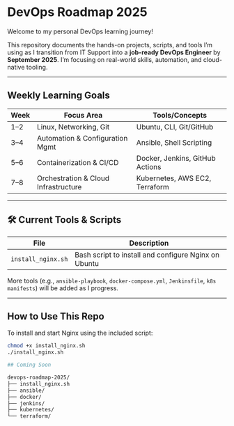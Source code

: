 # DevOps Roadmap 2025

Welcome to my personal DevOps learning journey!

This repository documents the hands-on projects, scripts, and tools I’m using as I transition from IT Support into a **job-ready DevOps Engineer** by **September 2025**. I’m focusing on real-world skills, automation, and cloud-native tooling.

---

## Weekly Learning Goals

| Week | Focus Area                          | Tools/Concepts                        |
|------|-------------------------------------|---------------------------------------|
| 1–2  | Linux, Networking, Git              | Ubuntu, CLI, Git/GitHub               |
| 3–4  | Automation & Configuration Mgmt     | Ansible, Shell Scripting              |
| 5–6  | Containerization & CI/CD            | Docker, Jenkins, GitHub Actions       |
| 7–8  | Orchestration & Cloud Infrastructure| Kubernetes, AWS EC2, Terraform        |

---

## 🛠️ Current Tools & Scripts

| File               | Description                                           |
|--------------------|-------------------------------------------------------|
| `install_nginx.sh` | Bash script to install and configure Nginx on Ubuntu |

More tools (e.g., `ansible-playbook`, `docker-compose.yml`, `Jenkinsfile`, `k8s manifests`) will be added as I progress.

---

## How to Use This Repo

To install and start Nginx using the included script:

```bash
chmod +x install_nginx.sh
./install_nginx.sh

## Coming Soon

devops-roadmap-2025/
├── install_nginx.sh
├── ansible/
├── docker/
├── jenkins/
├── kubernetes/
└── terraform/
